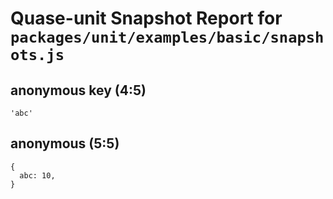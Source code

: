 # Quase-unit Snapshot Report for `packages/unit/examples/basic/snapshots.js`

## anonymous key (4:5)

```
'abc'
```

## anonymous (5:5)

```
{
  abc: 10,
}
```
